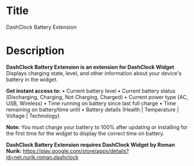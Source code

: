 # Title

DashClock Battery Extension

# Description

<b>DashClock Battery Extension is an extension for DashClock Widget</b> 
Displays charging state, level, and other information about your device's battery in the widget. 

<b>Get instant access to:</b>
&bull; Current battery level
&bull; Current battery status (Discharging, Charging, Not Charging, Charged)
&bull; Current power type (AC, USB, Wireless)
&bull; Time running on battery since last full charge
&bull; Time remaining on battery/time until 
&bull; Battery details (Health | Temperature | Voltage | Technology)

<b>Note:</b> You must charge your battery to 100% after updating or installing for the first time for the widget to display the correct time on battery. 

<b>DashClock Battery Extension requires DashClock Widget by Roman Nurik:</b> https://play.google.com/store/apps/details?id=net.nurik.roman.dashclock